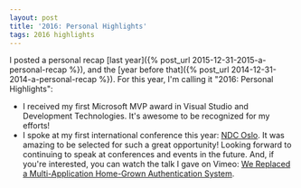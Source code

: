 ```yaml
---
layout: post
title: '2016: Personal Highlights'
tags: 2016 highlights
---
```


I posted a personal recap [last year]({% post_url 2015-12-31-2015-a-personal-recap %}), and the [year before that]({% post_url 2014-12-31-2014-a-personal-recap %}). For this year, I'm calling it "2016: Personal Highlights":

- I received my first Microsoft MVP award in Visual Studio and Development Technologies. It's awesome to be recognized for my efforts!
- I spoke at my first international conference this year: [NDC Oslo](http://ndcoslo.com/). It was amazing to be selected for such a great opportunity! Looking forward to continuing to speak at conferences and events in the future. And, if you're interested, you can watch the talk I gave on Vimeo: [We Replaced a Multi-Application Home-Grown Authentication System](https://vimeo.com/171704608).
